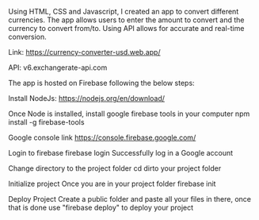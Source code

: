 Using HTML, CSS and Javascript, I created an app to convert different currencies. The app allows users to enter the amount to convert and the currency to convert from/to. Using API allows for accurate and real-time conversion. 

Link: https://currency-converter-usd.web.app/

API: v6.exchangerate-api.com

The app is hosted on Firebase following the below steps: 

Install NodeJs: https://nodejs.org/en/download/

Once Node is installed, install google firebase tools in your computer npm install -g firebase-tools

Google console link https://console.firebase.google.com/

Login to firebase firebase login 
Successfully log in a Google account

Change directory to the project folder 
cd dirto your project folder

Initialize project Once you are in your project folder
firebase init

Deploy Project Create a public folder and paste all your files in there, once that is done use "firebase deploy" to deploy your project
